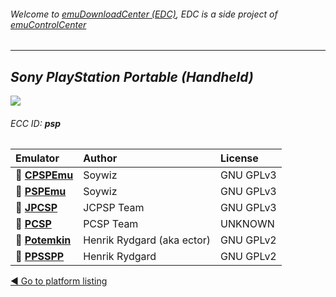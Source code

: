 ###### Welcome to [emuDownloadCenter (EDC)](https://github.com/PhoenixInteractiveNL/emuDownloadCenter/wiki/), EDC is a side project of [emuControlCenter](https://github.com/PhoenixInteractiveNL/emuControlCenter/wiki/)
***
## _Sony PlayStation Portable (Handheld)_
![](https://raw.githubusercontent.com/wiki/PhoenixInteractiveNL/emuDownloadCenter/images_platform/ecc_psp_teaser.png)
###### ECC ID: **psp**

| Emulator   | Author      | License     |
|:-----------|:------------|:------------|
| :file_folder: [**CPSPEmu**](https://github.com/PhoenixInteractiveNL/emuDownloadCenter/wiki/Emulator-cpspemu#menu) | Soywiz | GNU GPLv3 |
| :file_folder: [**PSPEmu**](https://github.com/PhoenixInteractiveNL/emuDownloadCenter/wiki/Emulator-dpspemu#menu) | Soywiz | GNU GPLv3 |
| :file_folder: [**JPCSP**](https://github.com/PhoenixInteractiveNL/emuDownloadCenter/wiki/Emulator-jpcsp#menu) | JCPSP Team | GNU GPLv3 |
| :file_folder: [**PCSP**](https://github.com/PhoenixInteractiveNL/emuDownloadCenter/wiki/Emulator-pcsp#menu) | PCSP Team | UNKNOWN |
| :file_folder: [**Potemkin**](https://github.com/PhoenixInteractiveNL/emuDownloadCenter/wiki/Emulator-potemkin#menu) | Henrik Rydgard (aka ector) | GNU GPLv2 |
| :file_folder: [**PPSSPP**](https://github.com/PhoenixInteractiveNL/emuDownloadCenter/wiki/Emulator-ppsspp#menu) | Henrik Rydgard | GNU GPLv2 |

[:arrow_backward: Go to platform listing](https://github.com/PhoenixInteractiveNL/emuDownloadCenter/wiki/EDC-Platform-List)
